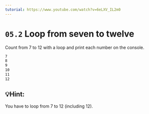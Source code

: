 ```yaml
---
tutorial: https://www.youtube.com/watch?v=6eLXV_IL2m0
---
```


# `05.2` Loop from seven to twelve

Count from 7 to 12 with a loop and print each number on the console.

```bash
7
8
9
10
11
12
```
## 💡Hint:

You have to loop from 7 to 12 (including 12).



